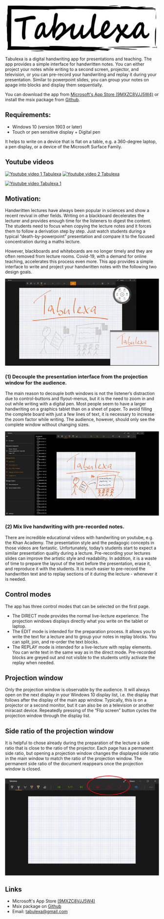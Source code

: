<img align="center" src="./images/SplashScreenNarrow.png" alt="Tabulexa splash screen">

Tabulexa is a digital handwriting app for presentations and teaching. The app provides a simple interface for handwritten notes. You can either project your notes while writing to a second screen, projector, and television, or you can pre-record your handwriting and replay it during your presentation. Similar to powerpoint slides, you can group your notes on apage into blocks and display them sequentially.    

You can download the app from [Microsoft's App Store (9MXZC8VJJ5W4)](https://www.microsoft.com/store/apps/9MXZC8VJJ5W4) or install the msix package from [Github](https://github.com/tabulexa/binaries).

## Requirements:

- Windows 10 (version 1903 or later)
- Touch or pen sensitive display + Digital pen

It helps to write on a device that is flat on a table, e.g. a 360-degree laptop, a pen display, or a device of the Microsoft Surface Family.

## Youtube videos 
[![Youtube video 1 Tabulexa](https://img.youtube.com/vi/6BvTS3UsN_4/0.jpg)](https://www.youtube.com/watch?v=6BvTS3UsN_4)
[![Youtube video 2 Tabulexa](https://img.youtube.com/vi/exxR4jyZmCQ/0.jpg)](https://www.youtube.com/watch?v=https://youtu.be/exxR4jyZmCQ)

 <a href="https://www.youtube.com/watch?v=6BvTS3UsN_4">
<img src="https://img.youtube.com/vi/6BvTS3UsN_4/0.jpg" alt="Youtube video Tabulexa 1" style="width:200px;">
</a> 

## Motivation:

Handwritten lectures have always been popular in sciences and show a recent revival in other fields. Writing on a blackboard decelerates the lecturer and provides enough time for the listeners to digest the content. The students need to focus when copying the lecture notes and it forces them to follow a derivation step by step. Just watch students during a typical “death-by-powerpoint” presentation and compare it to the focused concentration during a maths lecture.

However, blackboards and whiteboards are no longer timely and they are often removed from lecture rooms. Covid-19, with a demand for online teaching, accelerates this process even more. This app provides a simple interface to write and project your handwritten notes with the following two design goals.


![Image](./images/Overview1.png)

### (1) Decouple the presentation interface from the projection window for the audience.

The main reason to decouple both windows is not the listener’s distraction due to control-buttons and flyout-menus, but it is the need to zoom in and out while writing with a digital pen. Most people seem to have a larger handwriting on a graphics tablet than on a sheet of paper. To avoid filling the complete board with just a few lines of text, it is necessary to increase the zoom factor while writing. The audience, however, should only see the complete window without changing sizes.

![Image](./images/Overview2.png)

### (2) Mix live handwriting with pre-recorded notes.

There are incredible educational videos with handwriting on youtube, e.g. the Khan Academy. The presentation style and the pedagogic concepts in those videos are fantastic. Unfortunately, today’s students start to expect a similar presentation quality during a lecture. Pre-recording your lectures slides can improve the artistic style and readability. In addition, it is a waste of time to prepare the layout of the text before the presentation, erase it, and reproduce it with the students. It is much easier to pre-record the handwritten text and to replay sections of it during the lecture - whenever it is needed.

## Control modes

The app has three control modes that can be selected on the first page.
- The DIRECT mode provides the normal live-lecture experience. The projection windows displays directly what you write on the tablet or laptop.
- The EDIT mode is intended for the preparation process. It allows you to write the text for a lecture and to group your notes in replay blocks. You can split, join, and re-order the text blocks.
- The REPLAY mode is intended for a live-lecture with replay elements. You can write text in the same way as in the direct mode. Pre-recorded blocks are greyed out and not visible to the students untily activate the replay when needed.

## Projection window

Only the projection window is observable by the audience. It will always open on the next display in your Windows 10 display list, i.e. the display that follows after the display of the main app window. Typically, this is on a projector or a second monitor, but it can also be on a television or another miracast device. Repeatedly pressing of the “Flip screen” button cycles the projection window through the display list. 

## Side ratio of the projection window

It is helpful to chose already during the preparation of the lecture a side ratio that is close to the ratio of the projector. Each page has a permanent side ratio, but opening a projection window changes the displayed side ratio in the main window to match the ratio of the projection window. The permanent side ratio of the document reappears once the projection window is closed.

![Image](./images/ProjectionMode.png)

## Links

- Microsoft's App Store [(9MXZC8VJJ5W4)](https://www.microsoft.com/store/apps/9MXZC8VJJ5W4) 
- Msix package on [Github](https://github.com/tabulexa/binaries)
- Email: tabulexa@gmail.com



